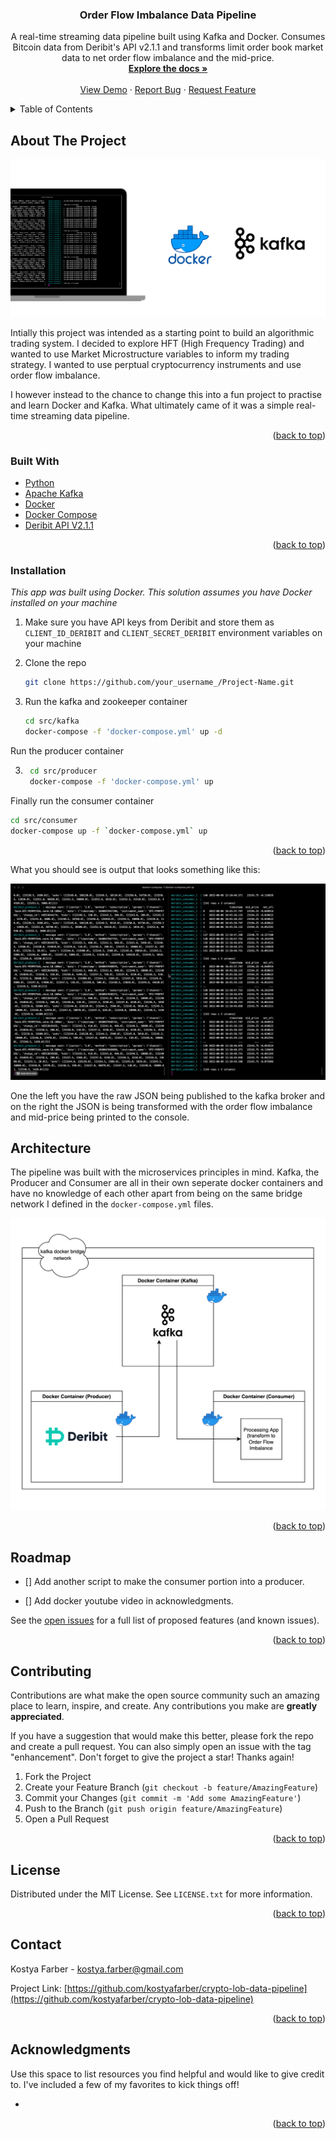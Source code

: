 <!-- Improved compatibility of back to top link: See: https://github.com/othneildrew/Best-README-Template/pull/73 -->
<a name="readme-top"></a>
<!--
*** Thanks for checking out the Best-README-Template. If you have a suggestion
*** that would make this better, please fork the repo and create a pull request
*** or simply open an issue with the tag "enhancement".
*** Don't forget to give the project a star!
*** Thanks again! Now go create something AMAZING! :D
-->



<!-- PROJECT SHIELDS -->
<!--
*** I'm using markdown "reference style" links for readability.
*** Reference links are enclosed in brackets [ ] instead of parentheses ( ).
*** See the bottom of this document for the declaration of the reference variables
*** for contributors-url, forks-url, etc. This is an optional, concise syntax you may use.
*** https://www.markdownguide.org/basic-syntax/#reference-style-links
-->

<!-- PROJECT LOGO -->
  <h3 align="center">Order Flow Imbalance Data Pipeline</h3>

  <p align="center">
    A real-time streaming data pipeline built using Kafka and Docker. Consumes Bitcoin data from Deribit's API v2.1.1 and transforms limit order book market data to net order flow imbalance and the mid-price.
    <br />
    <a href="https://github.com/kostyafarber/crypto-lob-data-pipeline"><strong>Explore the docs »</strong></a>
    <br />
    <br />
    <a href="https://github.com/kostyafarber/crypto-lob-data-pipeline">View Demo</a>
    ·
    <a href="https://github.com/kostyafarber/crypto-lob-data-pipeline/issues">Report Bug</a>
    ·
    <a href="https://github.com/kostyafarber/crypto-lob-data-pipeline/issues">Request Feature</a>
  </p>
</div>



<!-- TABLE OF CONTENTS -->
<details>
  <summary>Table of Contents</summary>
  <ol>
    <li>
      <a href="#about-the-project">About The Project</a>
      <ul>
        <li><a href="#built-with">Built With</a></li>
      </ul>
    </li>
    <li>
      <a href="#getting-started">Getting Started</a>
      <ul>
        <li><a href="#prerequisites">Prerequisites</a></li>
        <li><a href="#installation">Installation</a></li>
      </ul>
    </li>
    <li><a href="#usage">Usage</a></li>
    <li><a href="#roadmap">Roadmap</a></li>
    <li><a href="#contributing">Contributing</a></li>
    <li><a href="#license">License</a></li>
    <li><a href="#contact">Contact</a></li>
    <li><a href="#acknowledgments">Acknowledgments</a></li>
  </ol>
</details>



<!-- ABOUT THE PROJECT -->
## About The Project

[![Product Name Screen Shot][project-image]](https://example.com)

Intially this project was intended as a starting point to build an algorithmic trading system. I decided to explore HFT (High Frequency Trading) and wanted to use Market Microstructure variables to inform my trading strategy. I wanted to use perptual cryptocurrency instruments and use order flow imbalance.

I however instead to the chance to change this into a fun project to practise and learn Docker and Kafka. What ultimately came of it was a simple real-time streaming data pipeline.

<p align="right">(<a href="#readme-top">back to top</a>)</p>



### Built With

* [Python]()
* [Apache Kafka]()
* [Docker]()
* [Docker Compose]()
* [Deribit API V2.1.1]()

<p align="right">(<a href="#readme-top">back to top</a>)</p>


<!-- GETTING STARTED -->
### Installation

_This app was built using Docker. This solution assumes you have Docker installed on your machine_

1. Make sure you have API keys from Deribit and store them as `CLIENT_ID_DERIBIT` and `CLIENT_SECRET_DERIBIT` environment variables on your machine

1. Clone the repo

   ```sh
   git clone https://github.com/your_username_/Project-Name.git
   ```
2. Run the kafka and zookeeper container

   ```sh
   cd src/kafka
   docker-compose -f 'docker-compose.yml' up -d
   ```

Run the producer container

3. ```sh
    cd src/producer
    docker-compose -f 'docker-compose.yml' up 
    ```

Finally run the consumer container
  ```sh
  cd src/consumer
  docker-compose up -f `docker-compose.yml` up
  ```

<p align="right">(<a href="#readme-top">back to top</a>)</p>

What you should see is output that looks something like this:

![demo gif][demo-gif]

One the left you have the raw JSON being published to the kafka broker and on the right the JSON is being transformed with the order flow imbalance and mid-price being printed to the console.



<!-- USAGE EXAMPLES -->
## Architecture
The pipeline was built with the microservices principles in mind. Kafka, the Producer and Consumer are all in their own seperate docker containers and have no knowledge of each other apart from being on the same bridge network I defined in the `docker-compose.yml` files.

![architecture diagram][architecture-diagram]
<p align="right">(<a href="#readme-top">back to top</a>)</p>



<!-- ROADMAP -->
## Roadmap

- [] Add another script to make the consumer portion into a producer.

- [] Add docker youtube video in acknowledgments.

See the [open issues](https://github.com/kostyafarber/crypto-lob-data-pipeline/issues) for a full list of proposed features (and known issues).

<p align="right">(<a href="#readme-top">back to top</a>)</p>

<!-- CONTRIBUTING -->
## Contributing

Contributions are what make the open source community such an amazing place to learn, inspire, and create. Any contributions you make are **greatly appreciated**.

If you have a suggestion that would make this better, please fork the repo and create a pull request. You can also simply open an issue with the tag "enhancement".
Don't forget to give the project a star! Thanks again!

1. Fork the Project
2. Create your Feature Branch (`git checkout -b feature/AmazingFeature`)
3. Commit your Changes (`git commit -m 'Add some AmazingFeature'`)
4. Push to the Branch (`git push origin feature/AmazingFeature`)
5. Open a Pull Request

<p align="right">(<a href="#readme-top">back to top</a>)</p>



<!-- LICENSE -->
## License

Distributed under the MIT License. See `LICENSE.txt` for more information.

<p align="right">(<a href="#readme-top">back to top</a>)</p>



<!-- CONTACT -->
## Contact

Kostya Farber - kostya.farber@gmail.com

Project Link: [https://github.com/kostyafarber/crypto-lob-data-pipeline](https://github.com/kostyafarber/crypto-lob-data-pipeline)

<p align="right">(<a href="#readme-top">back to top</a>)</p>



<!-- ACKNOWLEDGMENTS -->
## Acknowledgments

Use this space to list resources you find helpful and would like to give credit to. I've included a few of my favorites to kick things off!

* []()

<p align="right">(<a href="#readme-top">back to top</a>)</p>



<!-- MARKDOWN LINKS & IMAGES -->
<!-- https://www.markdownguide.org/basic-syntax/#reference-style-links -->
[project-image]: images/kafka.png
[demo-gif]: images/kafka-demo.gif
[architecture-diagram]: images/kafka-crypto-pipeline.png

[contributors-shield]: https://img.shields.io/github/contributors/othneildrew/Best-README-Template.svg?style=for-the-badge
[contributors-url]: https://github.com/othneildrew/Best-README-Template/graphs/contributors
[forks-shield]: https://img.shields.io/github/forks/othneildrew/Best-README-Template.svg?style=for-the-badge
[forks-url]: https://github.com/othneildrew/Best-README-Template/network/members
[stars-shield]: https://img.shields.io/github/stars/othneildrew/Best-README-Template.svg?style=for-the-badge
[stars-url]: https://github.com/othneildrew/Best-README-Template/stargazers
[issues-shield]: https://img.shields.io/github/issues/othneildrew/Best-README-Template.svg?style=for-the-badge
[issues-url]: https://github.com/othneildrew/Best-README-Template/issues
[license-shield]: https://img.shields.io/github/license/othneildrew/Best-README-Template.svg?style=for-the-badge
[license-url]: https://github.com/othneildrew/Best-README-Template/blob/master/LICENSE.txt
[linkedin-shield]: https://img.shields.io/badge/-LinkedIn-black.svg?style=for-the-badge&logo=linkedin&colorB=555
[linkedin-url]: https://linkedin.com/in/othneildrew
[product-screenshot]: images/screenshot.png
[Next.js]: https://img.shields.io/badge/next.js-000000?style=for-the-badge&logo=nextdotjs&logoColor=white
[Next-url]: https://nextjs.org/
[React.js]: https://img.shields.io/badge/React-20232A?style=for-the-badge&logo=react&logoColor=61DAFB
[React-url]: https://reactjs.org/
[Vue.js]: https://img.shields.io/badge/Vue.js-35495E?style=for-the-badge&logo=vuedotjs&logoColor=4FC08D
[Vue-url]: https://vuejs.org/
[Angular.io]: https://img.shields.io/badge/Angular-DD0031?style=for-the-badge&logo=angular&logoColor=white
[Angular-url]: https://angular.io/
[Svelte.dev]: https://img.shields.io/badge/Svelte-4A4A55?style=for-the-badge&logo=svelte&logoColor=FF3E00
[Svelte-url]: https://svelte.dev/
[Laravel.com]: https://img.shields.io/badge/Laravel-FF2D20?style=for-the-badge&logo=laravel&logoColor=white
[Laravel-url]: https://laravel.com
[Bootstrap.com]: https://img.shields.io/badge/Bootstrap-563D7C?style=for-the-badge&logo=bootstrap&logoColor=white
[Bootstrap-url]: https://getbootstrap.com
[JQuery.com]: https://img.shields.io/badge/jQuery-0769AD?style=for-the-badge&logo=jquery&logoColor=white
[JQuery-url]: https://jquery.com 
